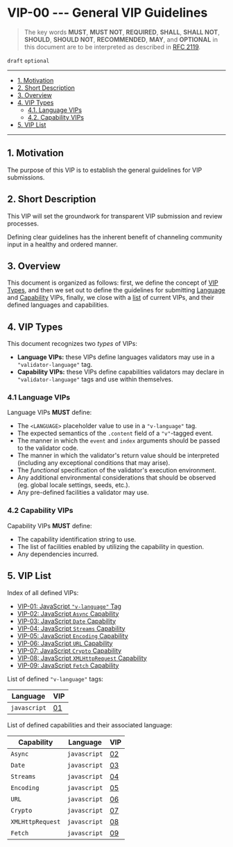 <!-- markdownlint-disable MD043 -->

# VIP-00 --- General VIP Guidelines

> The key words **MUST**, **MUST NOT**, **REQUIRED**, **SHALL**, **SHALL NOT**, **SHOULD**, **SHOULD NOT**, **RECOMMENDED**, **MAY**, and **OPTIONAL** in this document are to be interpreted as described in [RFC 2119](https://www.rfc-editor.org/rfc/rfc2119.txt).

`draft` `optional`

---

- [1. Motivation](#1-motivation)
- [2. Short Description](#2-short-description)
- [3. Overview](#3-overview)
- [4. VIP Types](#4-vip-types)
  - [4.1. Language VIPs](#41-language-vips)
  - [4.2. Capability VIPs](#42-capability-vips)
- [5. VIP List](#5-vip-list)

---

## 1. Motivation

The purpose of this VIP is to establish the general guidelines for VIP submissions.

## 2. Short Description

This VIP will set the groundwork for transparent VIP submission and review processes.

Defining clear guidelines has the inherent benefit of channeling community input in a healthy and ordered manner.

## 3. Overview

This document is organized as follows: first, we define the concept of [VIP Types](#4-vip-types), and then we set out to define the guidelines for submitting [Language](#41-language-vips) and [Capability](#42-capability-vips) VIPs, finally, we close with a [list](#5-vip-list) of current VIPs, and their defined languages and capabilities.

## 4. VIP Types

This document recognizes two _types_ of VIPs:

- **Language VIPs:** these VIPs define languages validators may use in a `"validator-language"` tag.
- **Capability VIPs:** these VIPs define capabilities validators may declare in `"validator-language"` tags and use within themselves.

### 4.1 Language VIPs

Language VIPs **MUST** define:

- The `<LANGUAGE>` placeholder value to use in a `"v-language"` tag.
- The expected semantics of the `.content` field of a `"v"`-tagged event.
- The manner in which the `event` and `index` arguments should be passed to the validator code.
- The manner in which the validator's return value should be interpreted (including any exceptional conditions that may arise).
- The _functional_ specification of the validator's execution environment.
- Any additional environmental considerations that should be observed (eg. global locale settings, seeds, etc.).
- Any pre-defined facilities a validator may use.

### 4.2 Capability VIPs

Capability VIPs **MUST** define:

- The capability identification string to use.
- The list of facilities enabled by utilizing the capability in question.
- Any dependencies incurred.

## 5. VIP List

Index of all defined VIPs:

- [VIP-01: JavaScript `"v-language"` Tag](vip-01.md)
- [VIP-02: JavaScript `Async` Capability](vip-02.md)
- [VIP-03: JavaScript `Date` Capability](vip-03.md)
- [VIP-04: JavaScript `Streams` Capability](vip-04.md)
- [VIP-05: JavaScript `Encoding` Capability](vip-05.md)
- [VIP-06: JavaScript `URL` Capability](vip-06.md)
- [VIP-07: JavaScript `Crypto` Capability](vip-07.md)
- [VIP-08: JavaScript `XMLHttpRequest` Capability](vip-08.md)
- [VIP-09: JavaScript `Fetch` Capability](vip-09.md)

List of defined `"v-language"` tags:

| Language     | VIP             |
| ------------ | --------------- |
| `javascript` | [01](vip-01.md) |

List of defined capabilities and their associated language:

| Capability       | Language     | VIP             |
| ---------------- | ------------ | --------------- |
| `Async`          | `javascript` | [02](vip-02.md) |
| `Date`           | `javascript` | [03](vip-03.md) |
| `Streams`        | `javascript` | [04](vip-04.md) |
| `Encoding`       | `javascript` | [05](vip-05.md) |
| `URL`            | `javascript` | [06](vip-06.md) |
| `Crypto`         | `javascript` | [07](vip-07.md) |
| `XMLHttpRequest` | `javascript` | [08](vip-08.md) |
| `Fetch`          | `javascript` | [09](vip-09.md) |
